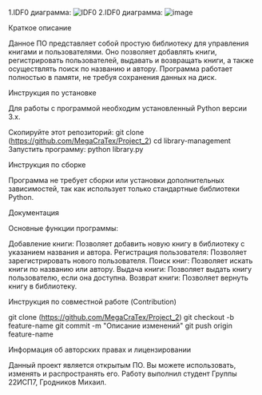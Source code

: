 1.IDF0 диаграмма:
![IDF0](https://github.com/user-attachments/assets/a45bab90-d369-4a54-9362-cce36ef31cad)
2.IDF0 диаграмма:
![image](https://github.com/user-attachments/assets/fc11c707-2472-4fe9-9469-43a6ef551ab8)


  Краткое описание
  
Данное ПО представляет собой простую библиотеку для управления книгами и пользователями. Оно позволяет добавлять книги, регистрировать пользователей, выдавать и возвращать книги, а также осуществлять поиск по названию и автору. Программа работает полностью в памяти, не требуя сохранения данных на диск.

  Инструкция по установке
  
Для работы с программой необходим установленный Python версии 3.x.

Скопируйте этот репозиторий:
   git clone (https://github.com/MegaCraTex/Project_2)
   cd library-management
Запустить программу:
python library.py

  Инструкция по сборке
  
Программа не требует сборки или установки дополнительных зависимостей,
так как использует только стандартные библиотеки Python.
  
  Документация
  
Основные функции программы:

Добавление книги: Позволяет добавить новую книгу в библиотеку с указанием названия и автора.
Регистрация пользователя: Позволяет зарегистрировать нового пользователя.
Поиск книг: Позволяет искать книги по названию или автору.
Выдача книги: Позволяет выдать книгу пользователю, если она доступна.
Возврат книги: Позволяет вернуть книгу в библиотеку.

  Инструкция по совместной работе (Contribution)
  
git clone (https://github.com/MegaCraTex/Project_2)
git checkout -b feature-name
git commit -m "Описание изменений"
git push origin feature-name

  Информация об авторских правах и лицензировании
  
Данный проект является открытым ПО. Вы можете использовать, изменять и распространять его.
Работу выполнил студент Группы 22ИСП7, Гродников Михаил.










